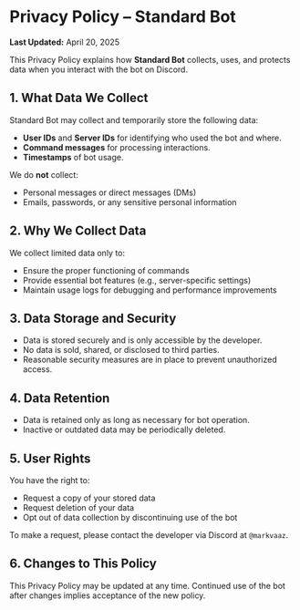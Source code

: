# Privacy Policy – Standard Bot

**Last Updated:** April 20, 2025

This Privacy Policy explains how **Standard Bot** collects, uses, and protects data when you interact with the bot on Discord.

## 1. What Data We Collect
Standard Bot may collect and temporarily store the following data:
- **User IDs** and **Server IDs** for identifying who used the bot and where.
- **Command messages** for processing interactions.
- **Timestamps** of bot usage.

We do **not** collect:
- Personal messages or direct messages (DMs)
- Emails, passwords, or any sensitive personal information

## 2. Why We Collect Data
We collect limited data only to:
- Ensure the proper functioning of commands
- Provide essential bot features (e.g., server-specific settings)
- Maintain usage logs for debugging and performance improvements

## 3. Data Storage and Security
- Data is stored securely and is only accessible by the developer.
- No data is sold, shared, or disclosed to third parties.
- Reasonable security measures are in place to prevent unauthorized access.

## 4. Data Retention
- Data is retained only as long as necessary for bot operation.
- Inactive or outdated data may be periodically deleted.

## 5. User Rights
You have the right to:
- Request a copy of your stored data
- Request deletion of your data
- Opt out of data collection by discontinuing use of the bot

To make a request, please contact the developer via Discord at `@markvaaz`.

## 6. Changes to This Policy
This Privacy Policy may be updated at any time. Continued use of the bot after changes implies acceptance of the new policy.
